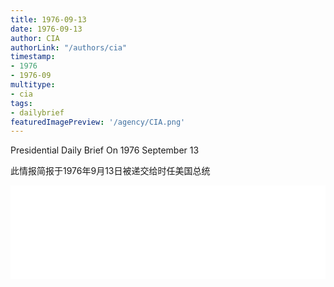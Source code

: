 ```yaml
---
title: 1976-09-13
date: 1976-09-13
author: CIA 
authorLink: "/authors/cia"
timestamp: 
- 1976
- 1976-09
multitype: 
- cia
tags: 
- dailybrief
featuredImagePreview: '/agency/CIA.png'
---
```



Presidential Daily Brief On 1976 September 13

此情报简报于1976年9月13日被递交给时任美国总统

<!--more-->





<div id="over" style="width:100%; overflow:hidden"> <iframe id="sFrame" name="sFrame" frameborder="no" border="0"  allowfullscreen marginwidth="0" scrolling="no" src = " /CIA/1976-09-13.html "  style = " position:absulute; width: 806px; top: 300;" > </iframe> </div>